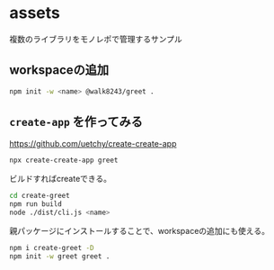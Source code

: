# assets
複数のライブラリをモノレポで管理するサンプル

## workspaceの追加

```sh
npm init -w <name> @walk8243/greet .
```

## `create-app` を作ってみる

https://github.com/uetchy/create-create-app

```sh
npx create-create-app greet
```

ビルドすればcreateできる。

```sh
cd create-greet
npm run build
node ./dist/cli.js <name>
```

親パッケージにインストールすることで、workspaceの追加にも使える。

```sh
npm i create-greet -D
npm init -w greet greet .
```
